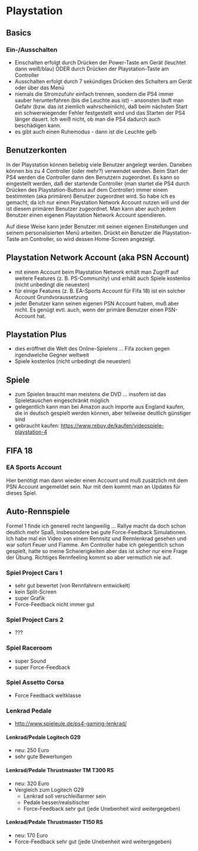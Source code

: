 # Playstation

## Basics

### Ein-/Ausschalten

* Einschalten erfolgt durch Drücken der Power-Taste am Gerät (leuchtet dann weiß/blau) ODER durch Drücken der Playstation-Taste am Controller
* Ausschalten erfolgt durch 7 sekündiges Drücken des Schalters am Gerät oder über das Menü
* niemals die Stromzufuhr einfach trennen, sondern die PS4 immer sauber herunterfahren (bis die Leuchte aus ist) - ansonsten läuft man Gefahr (bzw. das ist ziemlich wahrscheinlich), daß beim nächsten Start ein schwerwiegender Fehler festgestellt wird und das Starten der PS4 länger dauert. Ich weiß nicht, ob man die PS4 dadurch auch beschädigen kann.
* es gibt auch einen Ruhemodus - dann ist die Leuchte gelb

## Benutzerkonten

In der Playstation können beliebig viele Benutzer angelegt werden. Daneben können bis zu 4 Controller (oder mehr?) verwendet werden. Beim Start der PS4 werden die Controller dann den Benutzern zugeordnet. Es kann so eingestellt werden, daß der startende Controller (man startet die PS4 durch Drücken des Playstation-Buttons auf dem Controller) immer einem bestimmten (aka primären) Benutzer zugeordnet wird. So habe ich es gemacht, da ich nur einen Playstation Network Account nutzen will und der ist diesem primären Benutzer zugeordnet. Man kann aber auch jedem Benutzer einen eigenen Playstation Network Account spendieren.

Auf diese Weise kann jeder Benutzer mit seinen eigenen Einstellungen und seinem personalisierten Menü arbeiten. Drückt ein Benutzer die  Playstation-Taste am Controller, so wird dessen Home-Screen angezeigt.

## Playstation Network Account (aka PSN Account)

* mit einem Account beim Playstation Network erhält man Zugriff auf weitere Features (z. B. PS-Community) und erhält auch Spiele kostenlos (nicht unbedingt die neuesten)
* für einige Features (z. B. EA-Sports Account für Fifa 18) ist ein solcher Account Grundvoraussetzung
* jeder Benutzer kann seinen eigenen PSN Account haben, muß aber nicht. Es genügt evtl. auch, wenn der primäre Benutzer einen PSN-Account hat.

## Playstation Plus

* dies eröffnet die Welt des Online-Spielens ... Fifa zocken gegen irgendwelche Gegner weltweit
* Spiele kostenlos (nicht unbedingt die neuesten)

## Spiele

* zum Spielen braucht man meistens die DVD ... insofern ist das Spieletauschen eingeschränkt möglich
* gelegentlich kann man bei Amazon auch Importe aus England kaufen, die in deutsch gespielt werden können, aber teilweise deutlich günstiger sind
* gebraucht kaufen: https://www.rebuy.de/kaufen/videospiele-playstation-4

## FIFA 18

### EA Sports Account

Hier benötigt man dann wieder einen Account und muß zusätzlich mit dem PSN Account angemeldet sein. Nur mit dem kommt man an Updates für dieses Spiel.

## Auto-Rennspiele

Formel 1 finde ich generell recht langweilig ... Rallye macht da doch schon deutlich mehr Spaß, insbesondere bei gute Force-Feedback Simulationen. Ich habe mal ein Video von einem Rennsitz und Rennlenkrad gesehen und war sofort Feuer und Flamme. Am Controller habe ich gelegentlich schon gespielt, hatte so meine Schwierigkeiten aber das ist sicher nur eine Frage der Übung. Richtiges Rennfeeling kommt so aber vermutlich nie auf.

### Spiel Project Cars 1

* sehr gut bewertet (von Rennfahrern entwickelt)
* kein Split-Screen
* super Grafik
* Force-Feedback nicht immer gut

### Spiel Project Cars 2

* ???

### Spiel Raceroom

* super Sound
* super Force-Feedback

### Spiel Assetto Corsa

* Force Feedback weltklasse

### Lenkrad Pedale

* http://www.spieleule.de/ps4-gaming-lenkrad/

#### Lenkrad/Pedale Logitech G29

* neu: 250 Euro
* sehr gute Bewertungen

#### Lenkrad/Pedale Thrustmaster TM T300 RS

* neu: 320 Euro
* Vergleich zum Logitech G29
  * Lenkrad soll verschleißarmer sein
  * Pedale besser/realsitischer
  * Force-Feedback sehr gut (jede Unebenheit wird weitergegeben)

#### Lenkrad/Pedale Thrustmaster T150 RS

* neu: 170 Euro
* Force-Feedback sehr gut (jede Unebenheit wird weitergegeben)
